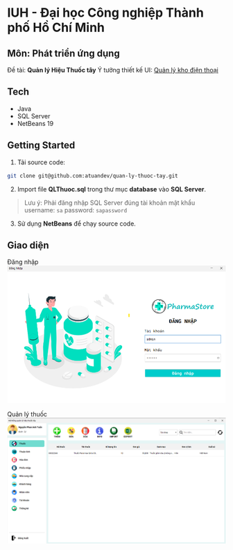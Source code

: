 # IUH - Đại học Công nghiệp Thành phố Hồ Chí Minh
## Môn: Phát triển ứng dụng
Đề tài: **Quản lý Hiệu Thuốc tây**
Ý tưởng thiết kế UI: [Quản lý kho điện thoại](https://github.com/hgbaodev/QuanLyKhoDienThoai)
## Tech
- Java
- SQL Server
- NetBeans 19
## Getting Started
1. Tải source code:
```sh
git clone git@github.com:atuandev/quan-ly-thuoc-tay.git
```
2. Import file **QLThuoc.sql** trong thư mục **database** vào **SQL Server**.
>Lưu ý: Phải đăng nhập SQL Server đúng tài khoản mật khẩu
>username: `sa`
>password: `sapassword`

3. Sử dụng **NetBeans** để chạy source code.

## Giao diện 
Đăng nhập
<img src="./image/login.png" />

Quản lý thuốc
<img src="./image/Quản ký thuốc.png" />
